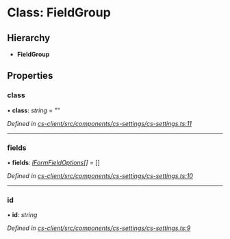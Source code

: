 # Class: FieldGroup

## Hierarchy

* **FieldGroup**

## Properties

###  class

• **class**: *string* = ""

*Defined in [cs-client/src/components/cs-settings/cs-settings.ts:11](https://github.com/RichardHovenkamp/csnext/blob/40018c3a/packages/cs-client/src/components/cs-settings/cs-settings.ts#L11)*

___

###  fields

• **fields**: *[IFormFieldOptions](../interfaces/_cs_core_src_form_form_decorators_.iformfieldoptions.md)[]* =  []

*Defined in [cs-client/src/components/cs-settings/cs-settings.ts:10](https://github.com/RichardHovenkamp/csnext/blob/40018c3a/packages/cs-client/src/components/cs-settings/cs-settings.ts#L10)*

___

###  id

• **id**: *string*

*Defined in [cs-client/src/components/cs-settings/cs-settings.ts:9](https://github.com/RichardHovenkamp/csnext/blob/40018c3a/packages/cs-client/src/components/cs-settings/cs-settings.ts#L9)*
